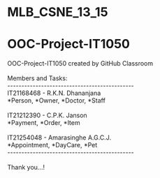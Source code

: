 # MLB_CSNE_13_15
# OOC-Project-IT1050
OOC-Project-IT1050 created by GitHub Classroom\
\
Members and Tasks: \
---------------------------------------------\
IT21168468 - R.K.N. Dhananjana \
*Person, *Owner, *Doctor, *Staff\
\
IT21212390 - C.P.K. Janson \
*Payment, *Order, *Item \
\
IT21254048 - Amarasinghe A.G.C.J. \
*Appointment, *DayCare, *Pet \
--------------------------------------------- \
\
Thank you...!


